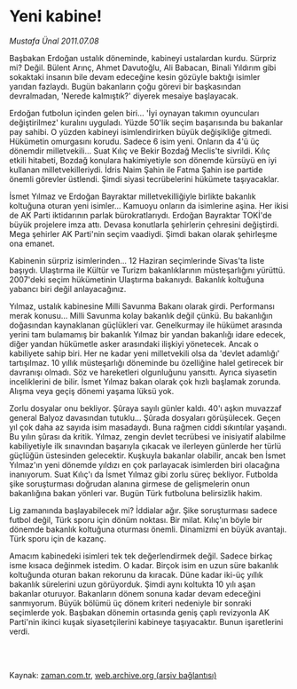 # Yeni kabine!

*Mustafa Ünal 2011.07.08*

<td class="columnist-detail">
<p>Başbakan Erdoğan ustalık döneminde, kabineyi ustalardan kurdu. Sürpriz mi? Değil. Bülent Arınç, Ahmet Davutoğlu, Ali Babacan, Binali Yıldırım gibi sokaktaki insanın bile devam edeceğine kesin gözüyle baktığı isimler yarıdan fazlaydı. Bugün bakanların çoğu görevi bir başkasından devralmadan, 'Nerede kalmıştık?' diyerek mesaiye başlayacak.</p>
<p>
<div id="haberMetinDiv">
<p>Erdoğan futbolun içinden gelen biri... 'İyi oynayan takımın oyuncuları değiştirilmez' kuralını uyguladı. Yüzde 50'lik seçim başarısında bu bakanlar pay sahibi. O yüzden kabineyi isimlendirirken büyük değişikliğe gitmedi. Hükümetin omurgasını korudu. Sadece 6 isim yeni. Onların da 4'ü üç dönemdir milletvekili... Suat Kılıç ve Bekir Bozdağ Meclis'te sivrildi. Kılıç etkili hitabeti, Bozdağ konulara hakimiyetiyle son dönemde kürsüyü en iyi kullanan milletvekilleriydi. İdris Naim Şahin ile Fatma Şahin ise partide önemli görevler üstlendi. Şimdi siyasi tecrübelerini hükümete taşıyacaklar.
<p>İsmet Yılmaz ve Erdoğan Bayraktar milletvekilliğiyle birlikte bakanlık koltuğuna oturan yeni isimler... Kamuoyu onların da isimlerine aşina. Her ikisi de AK Parti iktidarının parlak bürokratlarıydı. Erdoğan Bayraktar TOKİ'de büyük projelere imza attı. Devasa konutlarla şehirlerin çehresini değiştirdi. Mega şehirler AK Parti'nin seçim vaadiydi. Şimdi bakan olarak şehirleşme ona emanet. 
<p>Kabinenin sürpriz isimlerinden... 12 Haziran seçimlerinde Sivas'ta liste başıydı. Ulaştırma ile Kültür ve Turizm bakanlıklarının müsteşarlığını yürüttü. 2007'deki seçim hükümetinin Ulaştırma bakanıydı. Bakanlık koltuğuna yabancı biri değil anlayacağınız.
<p>Yılmaz, ustalık kabinesine Milli Savunma Bakanı olarak girdi. Performansı merak konusu... Milli Savunma kolay bakanlık değil çünkü. Bu bakanlığın doğasından kaynaklanan güçlükleri var. Genelkurmay ile hükümet arasında yerini tam bulamamış bir bakanlık Yılmaz bir yandan bakanlığı idare edecek, diğer yandan hükümetle asker arasındaki ilişkiyi yönetecek. Ancak o kabiliyete sahip biri. Her ne kadar yeni milletvekili olsa da 'devlet adamlığı' tartışılmaz. 10 yıllık müsteşarlığı döneminde bu özelliğine halel getirecek bir davranışı olmadı. Söz ve hareketleri olgunluğunu yansıttı. Ayrıca siyasetin inceliklerini de bilir. İsmet Yılmaz bakan olarak çok hızlı başlamak zorunda. Alışma veya geçiş dönemi yaşama lüksü yok.
<p>Zorlu dosyalar onu bekliyor. Şûraya sayılı günler kaldı. 40'ı aşkın muvazzaf general Balyoz davasından tutuklu... Şûrada dosyaları görüşülecek. Geçen yıl çok daha az sayıda isim masadaydı. Buna rağmen ciddi sıkıntılar yaşandı. Bu yılın şûrası da kritik. Yılmaz, zengin devlet tecrübesi ve inisiyatif alabilme kabiliyetiyle ilk sınavından başarıyla çıkacak ve ilerleyen günlerde her türlü güçlüğün üstesinden gelecektir. Kuşkuyla bakanlar olabilir, ancak ben İsmet Yılmaz'ın yeni dönemde yıldızı en çok parlayacak isimlerden biri olacağına inanıyorum. Suat Kılıç'ı da İsmet Yılmaz gibi zorlu süreç bekliyor. Futbolda şike soruşturması doğrudan alanına girmese de gelişmelerin onun bakanlığına bakan yönleri var. Bugün Türk futboluna belirsizlik hakim.
<p>Lig zamanında başlayabilecek mi? İddialar ağır. Şike soruşturması sadece futbol değil, Türk sporu için dönüm noktası. Bir milat. Kılıç'ın böyle bir dönemde bakanlık koltuğuna oturması önemli. Dinamizmi en büyük avantajı. Türk sporu için de kazanç.
<p>Amacım kabinedeki isimleri tek tek değerlendirmek değil. Sadece birkaç isme kısaca değinmek istedim. O kadar. Birçok isim en uzun süre bakanlık koltuğunda oturan bakan rekorunu da kıracak. Düne kadar iki-üç yıllık bakanlık sürelerini uzun görüyorduk. Şimdi aynı koltukta 10 yılı aşan bakanlar oturuyor. Bakanların dönem sonuna kadar devam edeceğini sanmıyorum. Büyük bölümü üç dönem kriteri nedeniyle bir sonraki seçimlerde yok. Başbakan dönemin ortasında geniş çaplı revizyonla AK Parti'nin ikinci kuşak siyasetçilerini kabineye taşıyacaktır. Bunun işaretlerini verdi.</p></p></p></p></p></p></p></div>
</p>


<p><br>
		 </br></p></td>

Kaynak: [zaman.com.tr](http://zaman.com.tr/yazar.do?yazino=1155681), [web.archive.org (arşiv bağlantısı)](http://web.archive.org/web/20110911004450/http://www.zaman.com.tr:80/yazar.do?yazino=1155681)
